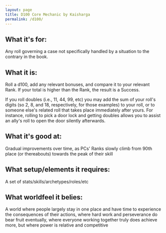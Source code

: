 ```yaml
---
layout: page
title: D100 Core Mechanic by Kaisharga
permalink: /d100/
---
```


## What it's for: 
Any roll governing a case not specifically handled by a situation to the contrary in the book.

## What it is: 
Roll a d100, add any relevant bonuses, and compare it to your relevant Rank. If your total is higher than the Rank, the result is a Success.

If you roll doubles (i.e., 11, 44, 99, etc) you may add the sum of your roll's digits (so 2, 8, and 18, respectively, for those examples) to your roll, or to someone else's related roll that takes place immediately after yours. For instance, rolling to pick a door lock and getting doubles allows you to assist an ally's roll to open the door silently afterwards. 

## What it's good at: 
Gradual improvements over time, as PCs' Ranks slowly climb from 90th place (or thereabouts) towards the peak of their skill 

## What setup/elements it requires: 
A set of stats/skills/archetypes/roles/etc 

## What worldfeel it belies: 
A world where people largely stay in one place and have time to experience the consequences of their actions, where hard work and perseverance do bear fruit eventually, where everyone working together truly does achieve more, but where power is relative and competitive
